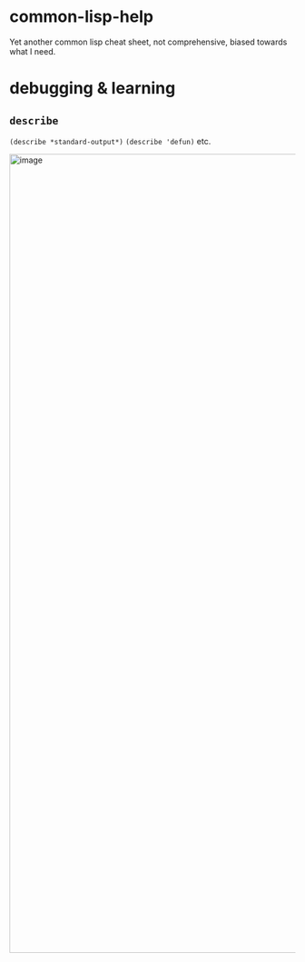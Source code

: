 # common-lisp-help
Yet another common lisp cheat sheet, not comprehensive, biased towards what I need.

# debugging & learning

## `describe`

`(describe *standard-output*)`
`(describe 'defun)`
etc.

<img width="1407" alt="image" src="https://user-images.githubusercontent.com/82888/204191127-35d4b443-1738-4b2c-a4d1-da4b6d4a2a36.png">
